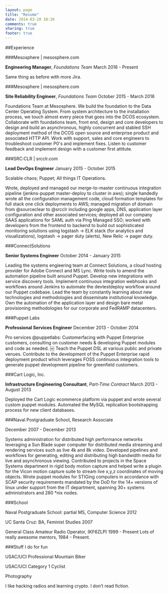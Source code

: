 ```yaml
---
layout: page
title: "Resume"
date: 2014-03-20 10:26
comments: true
sharing: true
footer: true
---
```

##Experience

###Mesosphere | mesosphere.com 

**Engineering Manager**, *Foundations Team* March 2016 - Present

Same thing as before with more Jira. 

###Mesosphere | mesosphere.com 

**Site Reliability Engineer**, *Foundations Team* October 2015 - March 2016

Foundations Team at Mesosphere. We build the foundation to the Data Center Operating System. From system architecture to the installation process, we touch almost every piece that goes into the DCOS ecosystem. Collaborate with foundations team, front end, design and core developers to design and build an asynchronous, highly concurrent and stabled SSH deployment method of the DCOS open source and enterprise product and associated HTTP API. Work with support, sales and core engineers to troubleshoot customer P0's and implement fixes. Listen to customer feedback and implement design with a customer first attitute.  


###SRC:CLR | srcclr.com

**Lead DevOps Engineer** January 2015 - October 2015

Scalable chaos; Puppet; All things IT Operations.

Wrote, deployed and managed our merge-to-master continuous integration pipeline (jenkns-puppet master-deploy to cluster in aws); single handedly wrote all the configuration management code, cloud formation templates for full stack one click deployments to AWS; managed migration of domain from @sourceclear to @srcclr including google apps, DNS, application layer configuration and other associated services; deployed all our company SAAS applications for SAML auth via Ping Managed SSO; worked with developers from the frontend to backend to build out sophisticated monitoring solutions using logstash -> ELK stack (for analytics and visualizations), logstash -> pager duty (alerts), New Relic -> pager duty.

###ConnectSolutions

**Senior Systems Engineer** October 2014 - January 2015

Leading the systems engieering team at Connect Solutions, a cloud hosting provider for Adobe Connect and MS Lync. Write tools to amend the automation pipeline built around Puppet. Develop new integrations with service discovery tools. Implement continuous integration webhooks and workflows around Jenkins to automate the dev­test­deploy workflow around our Puppet codebase. Lead the team by constantly learning about new technologies and methodologies and disseminate institutional knowledge. Own the automation of the application layer and design bare metal provisioning methodologies for our corporate and FedRAMP datacenters.

###Puppet Labs

**Professional Services Engineer** December 2013 - October 2014

Pro services @puppetlabs: Customer­facing with Puppet Enterprise customers, consulting on customer needs & developing Puppet modules and code as needed.
￼
Teach the Puppet DSL at various public and private venues. Contribute to the development of the Puppet Enterprise rapid deployment product which leverages FOSS continuous integration tools to generate puppet development pipeline for greenfield customers.

###Cart Logic, Inc.

**Infrastructure Engineering Consultant**, *Part-Time Contract* March 2013 - August 2013

Deployed the Cart Logic e­commerce platform via puppet and wrote several custom puppet modules. Automated the MySQL replication bootstrapping process for new client databases.

###Naval Postgraduate School, Research Associate

December 2007 - December 2013

Systems administration for distributed high performance networks leveraging a Sun Blade super computer for distributed media streaming and rendering services such as live 4k and 8k video. Developed pipelines and workflows for generating, editing and distributing high bandwidth media for live and asynchronous viewing. Contributed to projects in the Space Systems department in rigid body motion capture and helped write a plugin for the Vicon motion capture suite to stream live x,y,z coordinates of moving objects. Wrote puppet modules for STIGing computers in accordance with SCAP security requirements mandated by the DoD for the 14+ versions of linux under support from the IT department, spanning 30+ systems administrators and 280 *nix nodes.

###School

Naval Postgraduate School: partial MS, Computer Science 2012

UC Santa Cruz: BA, Feminist Studies 2007

General Class Amateur Radio Operator, (KF6ZLP) 1999 - Present Lots of really awesome mentors, 1984 - Present.

###Stuff I do for fun

USAC/UCI Professional Mountain Biker

USAC/UCI Category 1 Cyclist

Photography

I like hacking radios and learning crypto. I don’t read fiction.
